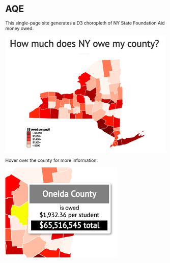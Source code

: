 # AQE

This single-page site generates a D3 choropleth of NY State Foundation Aid money owed.

![Foundation Aid map](map_preview.png)

Hover over the county for more information:

![Detail of owed](aqe_hover.png)

